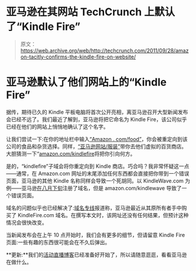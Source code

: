 # 亚马逊在其网站 TechCrunch 上默认了“Kindle Fire”

> 原文：<https://web.archive.org/web/http://techcrunch.com/2011/09/28/amazon-tacitly-confirms-the-kindle-fire-on-website/>

# 亚马逊默认了他们网站上的“Kindle Fire”

据传，期待已久的 Kindle 平板电脑将首次公开亮相，离亚马逊召开大型新闻发布会已经不远了。我们最近了解到，亚马逊将把它命名为 Kindle Fire，该公司似乎已经在他们的网站上悄悄地确认了这个名字。

让我们尝试一下:在你的地址栏中输入[“Amazon . com/food”](https://web.archive.org/web/20230204231642/http://amazon.com/food)，你会被重定向到该公司的食品和杂货选择。同样，[“亚马逊网站/服装”](https://web.archive.org/web/20230204231642/http://amazon.com/clothes)带你去他们虚拟的百货商店。大胆猜测一下“[amazon.com/kindlefire](https://web.archive.org/web/20230204231642/http://amazon.com/kindlefire)将把你引向何方。

是的，“kindlefire”子域会将你重定向到 Kindle 商店。巧合吗？我非常怀疑这一点——通常，在 Amazon.com 网址的末尾添加任何东西都会直接把你带到一个错误页面，亚马逊的其他 Kindle 名称同样会导致一个死胡同。以 KindleWave.com 为例——亚马逊[在八月下旬](https://web.archive.org/web/20230204231642/http://www.networksolutions.com/whois-search/kindlewave.com)注册了域名，但是 amazon.com/kindlewave 导致了一个错误页面。

域名的问题似乎也已经解决了:[域名专线](https://web.archive.org/web/20230204231642/http://domainnamewire.com/2011/09/27/amazon-com-buys-kindlefire-com-domain-name/)报道称，亚马逊最近从其原所有者手中购买了 KindleFire.com 域名。在撰写本文时，该网址还没有任何结果，但预计这种情况会很快改变。

当新闻发布会在上午 10 点开始时，我们会有更多的细节，但请留意 Kindle Fire 页面:一些有趣的东西很可能会在不久后弹出。

**更新:**我们的[活动直播博客](https://web.archive.org/web/20230204231642/https://techcrunch.com/2011/09/28/live-at-the-amazon-event-in-new-york-city/)已经准备好开始了，所以请随意逛逛，看看亚马逊在做什么。